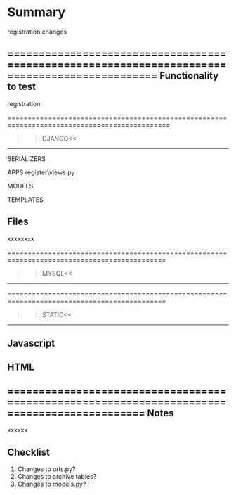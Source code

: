 Summary
=======
registration changes

==============================================================================================
Functionality to test
---------------------
registration

==============================================================================================
>>DJANGO<<
----------

SERIALIZERS

APPS
register\views.py

MODELS

TEMPLATES

Files
-----
xxxxxxxx

=============================================================================================
>>MYSQL<<
---------                                                       

=============================================================================================
>>STATIC<<
----------

Javascript
----------

HTML
----

============================================================================================
Notes
-----
xxxxxx

Checklist
---------
1. Changes to urls.py?
2. Changes to archive tables?
3. Changes to models.py?